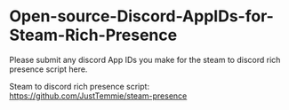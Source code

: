 # Open-source-Discord-AppIDs-for-Steam-Rich-Presence
Please submit any discord App IDs you make for the steam to discord rich presence script here. 

Steam to discord rich presence script: https://github.com/JustTemmie/steam-presence
